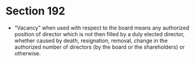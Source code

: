 # Section 192

- “Vacancy” when used with respect to the board means any authorized position of director which is not then filled by a duly elected director, whether caused by death, resignation, removal, change in the authorized number of directors (by the board or the shareholders) or otherwise.